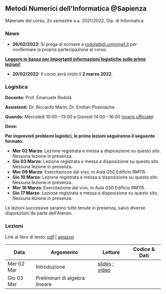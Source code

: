 ## Metodi Numerici dell'Informatica @Sapienza

Materiale del corso, 2o semestre a.a. 2021/2022, Dip. di Informatica

### News

- **26/02/2022:** Si prega di scrivere a rodola@di.uniroma1.it per confermare la propria partecipazione al corso. 

<ins>**Leggere in basso per importanti informazioni logistiche sulle prime lezioni!**</ins>

- **20/02/2022:** Il corso avrà inizio il **2 marzo 2022**.

### Logistica

**Docente:** Prof. Emanuele Rodolà

**Assistenti:** Dr. Riccardo Marin, Dr. Emilian Postolache

**Quando:** Mercoledi 10:00--13:00 e Giovedi 14:00--16:00 ([orario ufficiale](https://www.studiareinformatica.uniroma1.it/laurea/orario-per-insegnamento-laurea))

**Dove:**

**Per imprevisti problemi logistici, le prime lezioni seguiranno il seguente formato:**

- **Mer 02 Marzo**: Lezione registrata e messa a disposizione su questo sito. Nessuna lezione in presenza.
- **Gio 03 Marzo**: Lezione registrata e messa a disposizione su questo sito. Nessuna lezione in presenza.
- **Mer 09 Marzo**: Esercitazione dal vivo, in Aula G50 Edificio RM115.
- **Gio 10 Marzo**: Lezione registrata e messa a disposizione su questo sito. Nessuna lezione in presenza.
- **Mer 16 Marzo**: Esercitazione dal vivo, in Aula G50 Edificio RM115.
- **Gio 17 Marzo**: Lezione registrata e messa a disposizione su questo sito. Nessuna lezione in presenza.

Le lezioni successive saranno tutte tenute in presenza, salvo diverse disposizioni da parte dell'Ateneo.

### Lezioni

Link al libro di testo: [pdf](https://people.csail.mit.edu/jsolomon/share/book/numerical_book.pdf) | [amazon](https://www.amazon.com/Numerical-Methods-Computer-Learning-Graphics/dp/1482251884)

**Data** | **Argomento** | **Letture** | **Codice & Dati**
------------ | ------------- | ------------ | ------------
Mer 02 Mar | Introduzione | [slides](https://github.com/erodola/NumMeth-s2-2022/raw/main/01_intro/01-intro.pdf) ; [video](https://youtu.be/EoPIPTeEGjY) |
Gio 03 Mar | Preliminari di algebra lineare |  |
